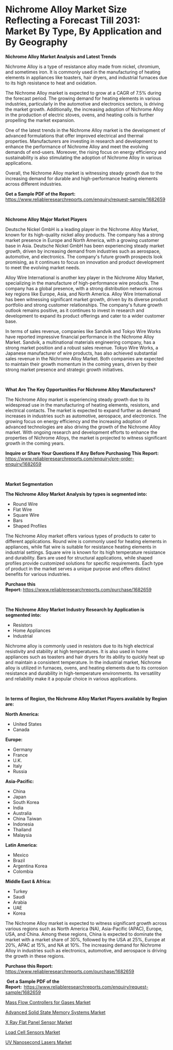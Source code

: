 <p><h1>Nichrome Alloy Market Size Reflecting a Forecast Till 2031: Market By Type, By Application and By Geography</h1></p><p><strong>Nichrome Alloy Market Analysis and Latest Trends</strong></p>
<p><p>Nichrome Alloy is a type of resistance alloy made from nickel, chromium, and sometimes iron. It is commonly used in the manufacturing of heating elements in appliances like toasters, hair dryers, and industrial furnaces due to its high resistance to heat and oxidation.</p><p>The Nichrome Alloy market is expected to grow at a CAGR of 7.5% during the forecast period. The growing demand for heating elements in various industries, particularly in the automotive and electronics sectors, is driving the market growth. Additionally, the increasing adoption of Nichrome Alloy in the production of electric stoves, ovens, and heating coils is further propelling the market expansion.</p><p>One of the latest trends in the Nichrome Alloy market is the development of advanced formulations that offer improved electrical and thermal properties. Manufacturers are investing in research and development to enhance the performance of Nichrome Alloy and meet the evolving demands of end-users. Moreover, the rising focus on energy efficiency and sustainability is also stimulating the adoption of Nichrome Alloy in various applications.</p><p>Overall, the Nichrome Alloy market is witnessing steady growth due to the increasing demand for durable and high-performance heating elements across different industries.</p></p>
<p><strong>Get a Sample PDF of the Report:&nbsp;</strong> <a href="https://www.reliableresearchreports.com/enquiry/request-sample/1682659">https://www.reliableresearchreports.com/enquiry/request-sample/1682659</a></p>
<p>&nbsp;</p>
<p><strong>Nichrome Alloy Major Market Players</strong></p>
<p><p>Deutsche Nickel GmbH is a leading player in the Nichrome Alloy Market, known for its high-quality nickel alloy products. The company has a strong market presence in Europe and North America, with a growing customer base in Asia. Deutsche Nickel GmbH has been experiencing steady market growth, driven by increasing demand from industries such as aerospace, automotive, and electronics. The company's future growth prospects look promising, as it continues to focus on innovation and product development to meet the evolving market needs.</p><p>Alloy Wire International is another key player in the Nichrome Alloy Market, specializing in the manufacture of high-performance wire products. The company has a global presence, with a strong distribution network across key regions like Europe, Asia, and North America. Alloy Wire International has been witnessing significant market growth, driven by its diverse product portfolio and strong customer relationships. The company's future growth outlook remains positive, as it continues to invest in research and development to expand its product offerings and cater to a wider customer base.</p><p>In terms of sales revenue, companies like Sandvik and Tokyo Wire Works have reported impressive financial performance in the Nichrome Alloy Market. Sandvik, a multinational materials engineering company, has a strong market position and a robust sales revenue. Tokyo Wire Works, a Japanese manufacturer of wire products, has also achieved substantial sales revenue in the Nichrome Alloy Market. Both companies are expected to maintain their growth momentum in the coming years, driven by their strong market presence and strategic growth initiatives.</p></p>
<p>&nbsp;</p>
<p><strong>What Are The Key Opportunities For Nichrome Alloy Manufacturers?</strong></p>
<p><p>The Nichrome Alloy market is experiencing steady growth due to its widespread use in the manufacturing of heating elements, resistors, and electrical contacts. The market is expected to expand further as demand increases in industries such as automotive, aerospace, and electronics. The growing focus on energy efficiency and the increasing adoption of advanced technologies are also driving the growth of the Nichrome Alloy market. With ongoing research and development efforts to enhance the properties of Nichrome Alloys, the market is projected to witness significant growth in the coming years.</p></p>
<p><strong>Inquire or Share Your Questions If Any Before Purchasing This Report:</strong> <a href="https://www.reliableresearchreports.com/enquiry/pre-order-enquiry/1682659">https://www.reliableresearchreports.com/enquiry/pre-order-enquiry/1682659</a></p>
<p>&nbsp;</p>
<p><strong>Market Segmentation</strong></p>
<p><strong>The Nichrome Alloy Market Analysis by types is segmented into:</strong></p>
<p><ul><li>Round Wire</li><li>Flat Wire</li><li>Square Wire</li><li>Bars</li><li>Shaped Profiles</li></ul></p>
<p><p>The Nichrome Alloy market offers various types of products to cater to different applications. Round wire is commonly used for heating elements in appliances, while flat wire is suitable for resistance heating elements in industrial settings. Square wire is known for its high temperature resistance and durability. Bars are used for structural applications, while shaped profiles provide customized solutions for specific requirements. Each type of product in the market serves a unique purpose and offers distinct benefits for various industries.</p></p>
<p><strong>Purchase this Report:&nbsp;</strong><a href="https://www.reliableresearchreports.com/purchase/1682659">https://www.reliableresearchreports.com/purchase/1682659</a></p>
<p>&nbsp;</p>
<p><strong>The Nichrome Alloy Market Industry Research by Application is segmented into:</strong></p>
<p><ul><li>Resistors</li><li>Home Appliances</li><li>Industrial</li></ul></p>
<p><p>Nichrome alloy is commonly used in resistors due to its high electrical resistivity and stability at high temperatures. It is also used in home appliances such as toasters and hair dryers for its ability to quickly heat up and maintain a consistent temperature. In the industrial market, Nichrome alloy is utilized in furnaces, ovens, and heating elements due to its corrosion resistance and durability in high-temperature environments. Its versatility and reliability make it a popular choice in various applications.</p></p>
<p>&nbsp;</p>
<p><strong>In terms of Region, the Nichrome Alloy Market Players available by Region are:</strong></p>
<p>
    <p> <strong> North America: </strong>
        <ul>
            <li>United States</li>
            <li>Canada</li>
        </ul>
        </p> 
    <p> <strong> Europe: </strong>
        <ul>
            <li>Germany</li>
            <li>France</li>
            <li>U.K.</li>
            <li>Italy</li>
            <li>Russia</li>
        </ul>
        </p> 
    <p> <strong> Asia-Pacific: </strong>
        <ul>
            <li>China</li>
            <li>Japan</li>
            <li>South Korea</li>
            <li>India</li>
            <li>Australia</li>
            <li>China Taiwan</li>
            <li>Indonesia</li>
            <li>Thailand</li>
            <li>Malaysia</li>
        </ul>
        </p> 
    <p> <strong> Latin America: </strong>
        <ul>
            <li>Mexico</li>
            <li>Brazil</li>
            <li>Argentina Korea</li>
            <li>Colombia</li>
        </ul>
        </p> 
    <p> <strong> Middle East & Africa: </strong>
        <ul>
            <li>Turkey</li>
            <li>Saudi</li>
            <li>Arabia</li>
            <li>UAE</li>
            <li>Korea</li>
        </ul>
    </p>
    </p>
<p><p>The Nichrome Alloy market is expected to witness significant growth across various regions such as North America (NA), Asia-Pacific (APAC), Europe, USA, and China. Among these regions, China is expected to dominate the market with a market share of 30%, followed by the USA at 25%, Europe at 20%, APAC at 15%, and NA at 10%. The increasing demand for Nichrome Alloy in industries such as electronics, automotive, and aerospace is driving the growth in these regions.</p></p>
<p><strong>Purchase this Report: </strong><a href="https://www.reliableresearchreports.com/purchase/1682659">https://www.reliableresearchreports.com/purchase/1682659</a></p>
<p>&nbsp;<strong>Get a Sample PDF of the Report:&nbsp;&nbsp;</strong><a href="https://www.reliableresearchreports.com/enquiry/request-sample/1682659">https://www.reliableresearchreports.com/enquiry/request-sample/1682659</a></p>
<p><strong></strong></p>
<p><p><a href="https://medium.com/@mekhirenner/mass-flow-controllers-for-gases-market-research-report-its-history-and-forecast-2024-to-2031-f0106caede67">Mass Flow Controllers for Gases Market</a></p><p><a href="https://medium.com/@mekhirenner/advanced-solid-state-memory-systems-market-competitive-analysis-market-trends-and-forecast-to-5e6be1d161b3">Advanced Solid State Memory Systems Market</a></p><p><a href="https://medium.com/@mekhirenner/x-ray-flat-panel-sensor-market-the-key-to-successful-business-strategy-forecast-till-2031-adbaf44ce343">X Ray Flat Panel Sensor Market</a></p><p><a href="https://medium.com/@mekhirenner/load-cell-sensors-market-trends-forecast-and-competitive-analysis-to-2031-c43572143e41">Load Cell Sensors Market</a></p><p><a href="https://medium.com/@mekhirenner/uv-nanosecond-lasers-market-size-cagr-trends-2024-2030-5e2d953aabbe">UV Nanosecond Lasers Market</a></p></p>